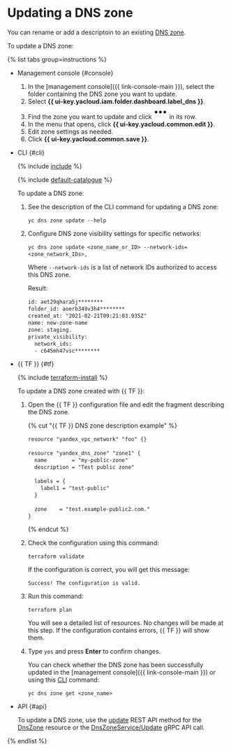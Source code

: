 # Updating a DNS zone

You can rename or add a descriptoin to an existing [DNS zone](../concepts/dns-zone.md).

To update a DNS zone:

{% list tabs group=instructions %}

- Management console {#console}

  1. In the [management console]({{ link-console-main }}), select the folder containing the DNS zone you want to update.
  1. Select **{{ ui-key.yacloud.iam.folder.dashboard.label_dns }}**.
  1. Find the zone you want to update and click ![image](../../_assets/console-icons/ellipsis.svg) in its row.
  1. In the menu that opens, click **{{ ui-key.yacloud.common.edit }}**.
  1. Edit zone settings as needed.
  1. Click **{{ ui-key.yacloud.common.save }}**.

- CLI {#cli}

  {% include [include](../../_includes/cli-install.md) %}

  {% include [default-catalogue](../../_includes/default-catalogue.md) %}

  To update a DNS zone:

  1. See the description of the CLI command for updating a DNS zone:

     ```
     yc dns zone update --help
     ```

  1. Configure DNS zone visibility settings for specific networks:

     ```
     yc dns zone update <zone_name_or_ID> --network-ids=<zone_network_IDs>,
     ```

     Where `--network-ids` is a list of network IDs authorized to access this DNS zone.

     Result:

     ```
     id: aet29qhara5j********
     folder_id: aoerb349v3h4********
     created_at: "2021-02-21T09:21:03.935Z"
     name: new-zone-name
     zone: staging.
     private_visibility:
       network_ids:
       - c645mh47vsc********
     ```

- {{ TF }} {#tf}

  {% include [terraform-install](../../_includes/terraform-install.md) %}

  To update a DNS zone created with {{ TF }}:

  1. Open the {{ TF }} configuration file and edit the fragment describing the DNS zone.

     {% cut "{{ TF }} DNS zone description example" %}
     
     ```hcl
     resource "yandex_vpc_network" "foo" {}
     
     resource "yandex_dns_zone" "zone1" {
       name        = "my-public-zone"
       description = "Test public zone"
     
       labels = {
         label1 = "test-public"
       }
     
       zone    = "test.example-public2.com."
     }
     ```

     {% endcut %}

  1. Check the configuration using this command:
     ```
     terraform validate
     ```
     
     If the configuration is correct, you will get this message:
     
     ```
     Success! The configuration is valid.
     ```

  1. Run this command:
     ```
     terraform plan
     ```
  
     You will see a detailed list of resources. No changes will be made at this step. If the configuration contains errors, {{ TF }} will show them.

     
  1. Type `yes` and press **Enter** to confirm changes.

     You can check whether the DNS zone has been successfully updated in the [management console]({{ link-console-main }}) or using this [CLI](../../cli/quickstart.md) command:

     ```
     yc dns zone get <zone_name>
     ```

- API {#api}

  To update a DNS zone, use the [update](../api-ref/DnsZone/update.md) REST API method for the [DnsZone](../api-ref/DnsZone/index.md) resource or the [DnsZoneService/Update](../api-ref/grpc/DnsZone/update.md) gRPC API call.

{% endlist %}
